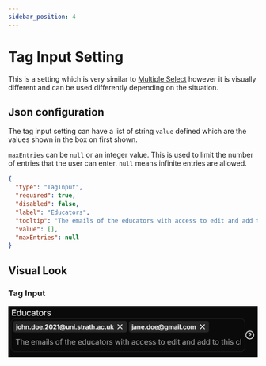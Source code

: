 ```yaml
---
sidebar_position: 4
---
```


# Tag Input Setting
This is a setting which is very similar to [Multiple Select](./select-setting#multiple-select) however it is visually different and can be used differently depending on the situation.

## Json configuration
The tag input setting can have a list of string `value` defined which are the values shown in the box on first shown.

`maxEntries` can be `null` or an integer value. This is used to limit the number of entries that the user can enter. `null` means infinite entries are allowed.

```json
{
  "type": "TagInput",
  "required": true,
  "disabled": false,
  "label": "Educators",
  "tooltip": "The emails of the educators with access to edit and add to this class",
  "value": [],
  "maxEntries": null
}
```

## Visual Look
### Tag Input
![Tag Input](./img/tag-input.png)
